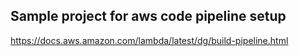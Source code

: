 ## Sample project for aws code pipeline setup

https://docs.aws.amazon.com/lambda/latest/dg/build-pipeline.html
